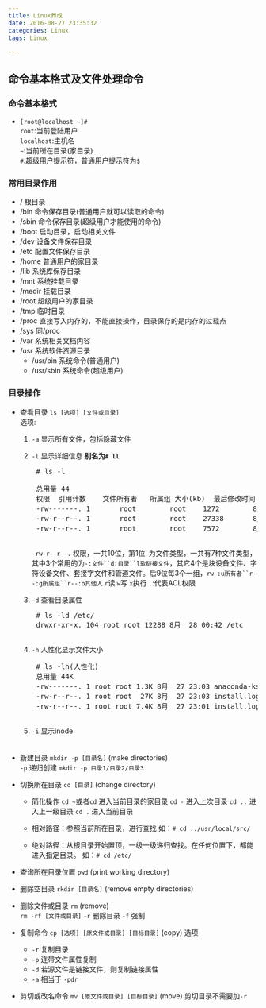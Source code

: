 ```yaml
---
title: Linux养成
date: 2016-08-27 23:35:32 
categories: Linux
tags: Linux

---
```



## 命令基本格式及文件处理命令 ##

### 命令基本格式 ###
- `[root@localhost ~]#`  
	`root`:当前登陆用户  
	`localhost`:主机名  
	`~`:当前所在目录(家目录)  
	`#`:超级用户提示符，普通用户提示符为`$`  

### 常用目录作用 ###
- /	根目录
- /bin		命令保存目录(普通用户就可以读取的命令)
- /sbin		命令保存目录(超级用户才能使用的命令)
- /boot		启动目录，启动相关文件
- /dev		设备文件保存目录
- /etc		配置文件保存目录
- /home		普通用户的家目录
- /lib		系统库保存目录
- /mnt		系统挂载目录
- /medir		挂载目录
- /root		超级用户的家目录
- /tmp		临时目录
- /proc		直接写入内存的，不能直接操作，目录保存的是内存的过载点
- /sys		同/proc
- /var		系统相关文档内容
- /usr		系统软件资源目录
  - /usr/bin		系统命令(普通用户)
  - /usr/sbin	系统命令(超级用户)

### 目录操作 ###
- 查看目录 `ls [选项] [文件或目录]`  
	选项:  
	1. `-a` 显示所有文件，包括隐藏文件  
	2. `-l` 显示详细信息 **别名为`# ll`**  
		<pre>
		# ls -l
	
		总用量 44
		权限 	引用计数	文件所有者	所属组	大小(kb)	最后修改时间	文件名
		-rw-------. 1 		root 		root  	1272 		8月  27 23:03 	anaconda-ks.cfg
		-rw-r--r--. 1 		root 		root 	27338 		8月  27 23:03 	install.log
		-rw-r--r--. 1 		root 		root  	7572 		8月  27 23:01 	install.log.syslog
		</pre>
	
		`-rw-r--r--.`
		权限，一共10位，第1位`-`为文件类型，一共有7种文件类型，其中3个常用的为`-:文件``d:目录``l软链接文件`，其它4个是块设备文件、字符设备文件、套接字文件和管道文件。后9位每3个一组，`rw-:u所有者``r--:g所属组``r--:o其他人`
		`r`读 `w`写 `x`执行 
		`.`:代表ACL权限
	3. `-d` 查看目录属性  
		<pre>
		# ls -ld /etc/
		drwxr-xr-x. 104 root root 12288 8月  28 00:42 /etc
		</pre>
	4. `-h` 人性化显示文件大小
		<pre>
		# ls -lh(人性化)
		总用量 44K
		-rw-------. 1 root root 1.3K 8月  27 23:03 anaconda-ks.cfg
		-rw-r--r--. 1 root root  27K 8月  27 23:03 install.log
		-rw-r--r--. 1 root root 7.4K 8月  27 23:01 install.log.syslog
		</pre>
	5. `-i` 显示inode  	
　　
- 新建目录 `mkdir -p [目录名]` (make directories)  	
	`-p` 递归创建 `mkdir -p 目录1/目录2/目录3`

- 切换所在目录 `cd [目录]` (change directory)
	- 简化操作
	`cd ~`或者`cd`	进入当前目录的家目录
	`cd -`		进入上次目录
	`cd ..`		进入上一级目录
	`cd .`		进入当前目录
	
	- 相对路径：参照当前所在目录，进行查找
	如：`# cd ../usr/local/src/`
	- 绝对路径：从根目录开始置顶，一级一级递归查找。在任何位置下，都能进入指定目录。
	如：`# cd /etc/`

- 查询所在目录位置 `pwd` (print working directory)

- 删除空目录 `rkdir [目录名]` (remove empty directories)

- 删除文件或目录 `rm` (remove)  
	`rm -rf [文件或目录]`
	`-r` 删除目录
	`-f` 强制

- 复制命令 `cp [选项] [原文件或目录] [目标目录]` (copy)
	选项
	- `-r` 复制目录
	- `-p` 连带文件属性复制
	- `-d` 若源文件是链接文件，则复制链接属性
	- `-a` 相当于 `-pdr`

- 剪切或改名命令 `mv [原文件或目录] [目标目录]` (move)
	剪切目录不需要加`-r`




